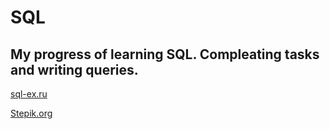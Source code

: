 # SQL

## My progress of learning SQL. Compleating tasks and writing queries.

[sql-ex.ru](https://github.com/ZabiyakaDaniil/SQL/tree/main/sql-ex.ru)

[Stepik.org](https://github.com/ZabiyakaDaniil/SQL/tree/main/Stepik.org)
